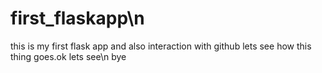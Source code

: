 # first_flaskapp\n
this is my first flask app and also interaction with github lets see how this thing goes.ok lets see\n bye
